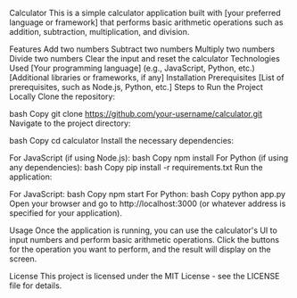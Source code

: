 Calculator
This is a simple calculator application built with [your preferred language or framework] that performs basic arithmetic operations such as addition, subtraction, multiplication, and division.

Features
Add two numbers
Subtract two numbers
Multiply two numbers
Divide two numbers
Clear the input and reset the calculator
Technologies Used
[Your programming language] (e.g., JavaScript, Python, etc.)
[Additional libraries or frameworks, if any]
Installation
Prerequisites
[List of prerequisites, such as Node.js, Python, etc.]
Steps to Run the Project Locally
Clone the repository:

bash
Copy
git clone https://github.com/your-username/calculator.git
Navigate to the project directory:

bash
Copy
cd calculator
Install the necessary dependencies:

For JavaScript (if using Node.js):
bash
Copy
npm install
For Python (if using any dependencies):
bash
Copy
pip install -r requirements.txt
Run the application:

For JavaScript:
bash
Copy
npm start
For Python:
bash
Copy
python app.py
Open your browser and go to http://localhost:3000 (or whatever address is specified for your application).

Usage
Once the application is running, you can use the calculator's UI to input numbers and perform basic arithmetic operations. Click the buttons for the operation you want to perform, and the result will display on the screen.

License
This project is licensed under the MIT License - see the LICENSE file for details.
